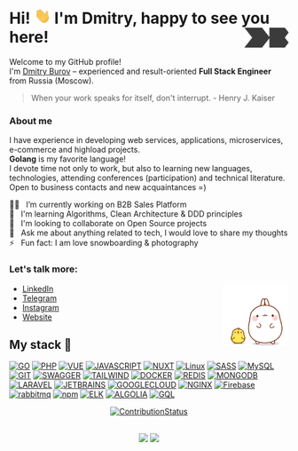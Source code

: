 # Hi! <img src="https://raw.githubusercontent.com/dmitryburov/dmitryburov/master/media/hi.gif" width="30px"> I'm Dmitry, happy to see you here! <a href="https://dburov.com/?from=github" target="_blank"><img src="https://raw.githubusercontent.com/dmitryburov/dmitryburov/master/media/db_logo.png" align="right" width="80" /></a>

Welcome to my GitHub profile!<br>
I'm [Dmitry Burov](https://dburov.com/?from=github) &ndash; experienced and result-oriented **Full Stack Engineer** from Russia (Moscow).

> When your work speaks for itself, don't interrupt. - Henry J. Kaiser

### About me
I have experience in developing web services, applications, microservices, e-commerce and highload projects.<br>
**Golang** is my favorite language!<br>
I devote time not only to work, but also to learning new languages, technologies, attending conferences (participation) and technical literature.
Open to business contacts and new acquaintances =)

:man_technologist: &nbsp; I’m currently working on B2B Sales Platform<br>
:muscle: &nbsp; I'm learning Algorithms, Clean Architecture & DDD principles<br>
:handshake: &nbsp; I'm looking to collaborate on Open Source projects<br>
:thought_balloon: &nbsp; Ask me about anything related to tech, I would love to share my thoughts<br>
:zap: &nbsp; Fun fact: I am love snowboarding & photography

### Let's talk more:

<a href="https://www.youtube.com/watch?v=dQw4w9WgXcQ" target="_blank">
    <img src="https://raw.githubusercontent.com/dmitryburov/dmitryburov/master/media/dance.gif" align="right" width="120" title="The secret is here ;)" />
</a>

- [LinkedIn](https://linkedin.com/in/d-burov)
- [Telegram](https://t.me/dburov)
- [Instagram](https://instagram.com/diburov)
- [Website](https://dburov.com)


## My stack 🚀
[![GO](https://img.shields.io/badge/GoLang-ffffff?style=for-the-badge&logo=go&color=7fd5ea&logoColor=ffffff)](#)
[![PHP](https://img.shields.io/badge/PHP-FF2D20?style=for-the-badge&logo=php&logoColor=white&color=777BB4)](#)
[![VUE](https://img.shields.io/badge/VueJS-FF2D20?style=for-the-badge&logo=vuedotjs&logoColor=white&color=4fc08d)](#)
[![JAVASCRIPT](https://img.shields.io/badge/JavaScript-F7DF1E?style=for-the-badge&logo=javascript&logoColor=black)](#)
[![NUXT](https://img.shields.io/badge/NuxtJS-00C58E?style=for-the-badge&logo=nuxtdotjs&logoColor=ffffff)](#)
[![Linux](https://img.shields.io/badge/linux-%FCC624.svg?style=for-the-badge&logo=linux&logoColor=black&color=FCC624)](#)
[![SASS](https://img.shields.io/badge/Sass-CC6699?style=for-the-badge&logo=sass&logoColor=white)](#)
[![MySQL](https://img.shields.io/badge/mysql-%4479A1.svg?style=for-the-badge&logo=mysql&logoColor=white&color=4479A1)](#)
[![GIT](https://img.shields.io/badge/git-%3776AB.svg?style=for-the-badge&logo=git&logoColor=white&color=F05032)](#)
[![SWAGGER](https://img.shields.io/badge/SWAGGER-white?style=for-the-badge&logo=swagger&color=38b832&logoColor=ffffff)](#)
[![TAILWIND](https://img.shields.io/badge/TAWILWIND%20css-white?style=for-the-badge&logo=tailwindcss&color=20CBED&logoColor=ffffff)](#)
[![DOCKER](https://img.shields.io/badge/Docker%20-%232496ED.svg?&style=for-the-badge&logo=Docker&logoColor=ffffff)](#)
[![REDIS](https://img.shields.io/badge/Redis-43853D?style=for-the-badge&logo=redis&logoColor=white&color=A41F16)](#)
[![MONGODB](https://img.shields.io/badge/MongoDB-4EA94B?style=for-the-badge&logo=mongodb&logoColor=white)](#)
[![LARAVEL](https://img.shields.io/badge/laravel-%FF2D20.svg?style=for-the-badge&logo=laravel&logoColor=white&color=FF2D20)](#)
[![JETBRAINS](https://img.shields.io/badge/Jet%20Brains-00C58E?style=for-the-badge&logo=jetbrains&color=000000&logoColor=ffffff)](#)
[![GOOGLECLOUD](https://img.shields.io/badge/Google_Cloud-4285F4?style=for-the-badge&logo=google-cloud&logoColor=white)](#)
[![NGINX](https://img.shields.io/badge/NGINX-%FF2D20.svg?style=for-the-badge&logo=nginx&logoColor=white&color=00B140)](#)
[![Firebase](https://img.shields.io/badge/Firebase-ffffff?style=for-the-badge&logo=firebase&color=F7C52B&logoColor=white)](#)
[![rabbitmq](https://img.shields.io/badge/RabbitMQ-ffffff?style=for-the-badge&logo=rabbitmq&color=FF6600&logoColor=white)](#)
[![npm](https://img.shields.io/badge/NPM-ffffff?style=for-the-badge&logo=npm&color=333333&logoColor=ffffff)](#)
[![ELK](https://img.shields.io/badge/ELK-ffffff?style=for-the-badge&logo=elasticsearch&color=0077cc&logoColor=white)](#)
[![ALGOLIA](https://img.shields.io/badge/ALGOLIA-ffffff?style=for-the-badge&logo=algolia&color=5468ff&logoColor=ffffff)](#)
[![GQL](https://img.shields.io/badge/GRAPHQL-ffffff?style=for-the-badge&logo=graphql&color=ff7bd4&logoColor=ffffff)](#)

<div align="center">

[![ContributionStatus](https://activity-graph.herokuapp.com/graph?username=dmitryburov&theme=dracula&bg_color=00000000&color=878787&line=58A6FEA3&point=2188ff59&area=true&area_color=4c8ed9&hide_border=true)](#)

<br>
<a href="#"><img width="370px" src="https://github-readme-stats.vercel.app/api?username=dmitryburov&custom_title=In+Data+We+Trust&show_icons=true&hide_border=true&count_private=true&bg_color=00000000&title_color=58a6fe&text_color=878787&icon_color=58a6fe&cache_seconds=1800" /></a>
<a href="#"><img width="370px" src="https://github-readme-streak-stats.herokuapp.com/?user=dmitryburov&background=00000000&hide_border=true&stroke=878787&ring=58a6fe&fire=58a6fe&currStreakNum=878787&sideNums=878787&currStreakLabel=878787&sideLabels=878787&dates=878787" /></a><br>
</div>
